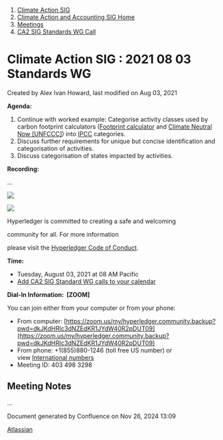 1. [Climate Action SIG](index.html)
2. [Climate Action and Accounting SIG Home](Climate-Action-and-Accounting-SIG-Home_19005445.html)
3. [Meetings](Meetings_19005583.html)
4. [CA2 SIG Standards WG Call](CA2-SIG-Standards-WG-Call_19007176.html)

# Climate Action SIG : 2021 08 03 Standards WG

Created by Alex Ivan Howard, last modified on Aug 03, 2021

**Agenda:**

1. Continue with worked example: Categorise activity classes used by carbon footprint calculators ([Footprint calculator](https://www.footprintcalculator.org/) and [Climate Neutral Now \[UNFCCC\]](https://offset.climateneutralnow.org/footprintcalc)) into [IPCC](https://www.ipcc-nggip.iges.or.jp/public/2006gl/pdf/1_Volume1/V1_8_Ch8_Reporting_Guidance.pdf) categories.
2. Discuss further requirements for unique but concise identification and categorisation of activities.
3. Discuss categorisation of states impacted by activities.

**Recording:**

...

![](https://wiki.hyperledger.org/download/attachments/29034696/Antitrustnotice.png?version=1&modificationDate=1581695654000&api=v2)

![](https://wiki.hyperledger.org/download/attachments/2392771/welcome.png?version=2&modificationDate=1572450107000&api=v2)

Hyperledger is committed to creating a safe and welcoming

community for all. For more information

please visit the [Hyperledger Code of Conduct](https://lf-hyperledger.atlassian.net/wiki/display/HYP/Hyperledger+Code+of+Conduct).

**Time:**

- Tuesday, August 03, 2021 at 08 AM Pacific
- [Add CA2 SIG Standard WG calls to your calendar](https://lists.hyperledger.org/g/climate-sig/ics/invite.ics?repeatid=36679)

**Dial-In Information:  \[ZOOM]**

You can join either from your computer or from your phone:

- From computer: [https://zoom.us/my/hyperledger.community.backup?pwd=dkJKdHRlc3dNZEdKR1JYdW40R2pDUT09](https://zoom.us/my/hyperledger.community.backup?pwd=dkJKdHRlc3dNZEdKR1JYdW40R2pDUT09)
- From phone: +1(855)880-1246 (toll free US number) or view [International numbers](https://zoom.us/u/bAaJoyznp)
- Meeting ID: 403 498 3298

## **Meeting Notes**

...

Document generated by Confluence on Nov 26, 2024 13:09

[Atlassian](http://www.atlassian.com/)
